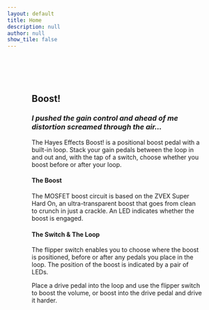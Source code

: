 ```yaml
---
layout: default
title: Home
description: null
author: null
show_tile: false
---
```


<div class="inner">
    <section class="row 100% uniform">
        <div class="6u 12u$(small)">
            <span class="image fit"><img src="{{ 'assets/images/half-brother--haynes-effects-pedals.jpg' | relative_url }}" alt=""></span>
            <!-- <span class="image fit"><img src="{{ 'assets/images/half-brother-side--haynes-effects-pedals.jpg' | relative_url }}" alt=""></span> -->
        </div>
        <div class="6u 12u$(small)" style="padding: 4em">
            <h1 style="margin-bottom: 0">Boost!</h1>
            <h3><em>I pushed the gain control and ahead of me distortion screamed through the air...</em></h3>
            <p>The Hayes Effects Boost! is a positional boost pedal with a built-in loop. Stack your gain pedals between the loop in and out and, with the tap of a switch, choose whether you boost before or after your loop.</p>
            <!-- <p>The Boost! offers unmatched versatility</p> -->
            <h4>The Boost</h4>
            <p>The MOSFET boost circuit is based on the ZVEX Super Hard On, an ultra-transparent boost that goes from clean to crunch in just a crackle. An LED indicates whether the boost is engaged.</p>
            <h4>The Switch & The Loop</h4>
            <p>The flipper switch enables you to choose where the boost is positioned, before or after any pedals you place in the loop. The position of the boost is indicated by a pair of LEDs.</p>
            <p>Place a drive pedal into the loop and use the flipper switch to boost the volume, or boost into the drive pedal and drive it harder.</p>
        </div>
    </section>
</div>